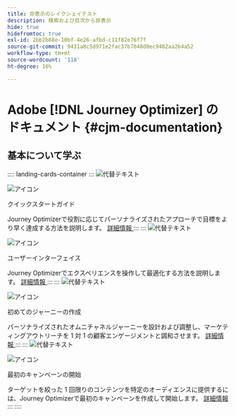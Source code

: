 ```yaml
---
title: 非表示のレイクシェイテスト
description: 検索および目次から非表示
hide: true
hidefromtoc: true
exl-id: 2bb2b88e-10bf-4e26-afbd-c11f82e76f7f
source-git-commit: 9431a8c5d971e2fac37b7048d0ec9482aa2b4a52
workflow-type: tm+mt
source-wordcount: '118'
ht-degree: 16%

---
```



# Adobe [!DNL Journey Optimizer] のドキュメント {#cjm-documentation}

## 基本について学ぶ

:::: landing-cards-container
:::
![ 代替テキスト ](https://experienceleague.adobe.com/ja/docs/journey-optimizer-v2/using/media_1d834c9bcc356413ce8f04590143dc85613d5851c.png?width=2000&amp;format=webply&amp;optimize=medium)

![アイコン](https://cdn.experienceleague.adobe.com/icons/gears.svg?lang=ja)

クイックスタートガイド

Journey Optimizerで役割に応じてパーソナライズされたアプローチで目標をより早く達成する方法を説明します。
[ 詳細情報 ](/en/docs/journey-optimizer-v2/using/get-started/quick-start/quick-start)
:::
:::
![ 代替テキスト ](https://experienceleague.adobe.com/ja/docs/journey-optimizer-v2/using/media_151105955ede1eb92ba5369c11699448b5da6e0a0.jpg?width=2000&amp;format=webply&amp;optimize=medium)

![アイコン](https://cdn.experienceleague.adobe.com/icons/gears.svg?lang=ja)

ユーザーインターフェイス

Journey Optimizerでエクスペリエンスを操作して最適化する方法を説明します。
[ 詳細情報 ](/en/docs/journey-optimizer-v2/using/get-started/user-interface)
:::
:::
![ 代替テキスト ](https://experienceleague.adobe.com/ja/docs/journey-optimizer-v2/using/media_1c064a7a4145c59b81d3cbbaf300d9655a7c7c552.jpg?width=2000&amp;format=webply&amp;optimize=medium)

![アイコン](https://cdn.experienceleague.adobe.com/icons/gears.svg?lang=ja)

初めてのジャーニーの作成

パーソナライズされたオムニチャネルジャーニーを設計および調整し、マーケティングアウトリーチを 1 対 1 の顧客エンゲージメントと調和させます。
[ 詳細情報 ](/en/docs/journey-optimizer-v2/using/journey-management/orchestrate-journeys/create-journey/journey-gs)
:::
:::
![ 代替テキスト ](https://experienceleague.adobe.com/ja/docs/journey-optimizer-v2/using/media_183fe7a108b5121b3795cb3310c5cfaa2a16b737e.jpg?width=2000&amp;format=webply&amp;optimize=medium)

![アイコン](https://cdn.experienceleague.adobe.com/icons/gears.svg?lang=ja)

最初のキャンペーンの開始

ターゲットを絞った 1 回限りのコンテンツを特定のオーディエンスに提供するには、Journey Optimizerで最初のキャンペーンを作成して開始します。
[ 詳細情報 ](/en/docs/journey-optimizer-v2/using/journey-management/campaigns/standard-campaigns/create-campaign)
:::
::::
